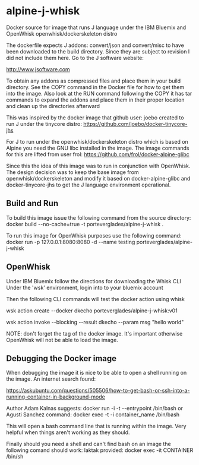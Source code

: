 # alpine-j-whisk
Docker source for image that runs J language under the IBM Bluemix and OpenWhisk openwhisk/dockerskeleton distro

The dockerfile expects J addons: convert/json and convert/misc to have been downloaded to the build 
directory. Since they are subject to revision I did not include them here. Go to the J software website:

http://www.jsoftware.com

To obtain any addons as compressed files and place them in your build directory. See the COPY command
in the Docker file for how to get them into the image. Also look at the RUN command following the COPY 
it has tar commands to expand the addons and place them in their proper location and clean up the directories
afterward

This was inspired by the docker image that github user: joebo created to run J under the tinycore distro:
https://github.com/joebo/docker-tinycore-jhs

For J to run under the openwhisk/dockerskeleton distro which is based on Alpine you need the GNU libc installed
in the image. The image commands for this are lifted from user frol:
https://github.com/frol/docker-alpine-glibc

Since this the idea of this image was to run in conjunction with OpenWhisk. The design decision was to 
keep the base image from openwhisk/dockerskeleton and modify it based on docker-alpine-glibc and docker-tinycore-jhs
to get the J language environment operational.

## Build and Run
To build this image issue the following command from the source directory:
docker build --no-cache=true -t porteverglades/alpine-j-whisk .

To run this image for OpenWhisk purposes use the following command:
docker run -p 127.0.0.1:8080:8080 -d --name testing porteverglades/alpine-j-whisk

## OpenWhisk
Under IBM Bluemix follow the directions for downloading the Whisk CLI
Under the 'wsk' environment, login into to your bluemix account

Then the following CLI commands will test the docker action using whisk

wsk action create --docker dkecho porteverglades/alpine-j-whisk:v01

wsk action invoke --blocking --result dkecho --param msg "hello world"

NOTE: don't forget the tag of the docker image. It's important otherwise OpenWhisk
will not be able to load the image.

## Debugging the Docker image
When debugging the image it is nice to be able to open a shell running on the image.
An internet search found: 

https://askubuntu.com/questions/505506/how-to-get-bash-or-ssh-into-a-running-container-in-background-mode

Author Adam Kalnas suggests: docker run -i -t --entrypoint /bin/bash <imageID>
or Agusti Sanchez command: docker exec -t -i container_name /bin/bash

This will open a bash command line that is running within the image. Very helpful when things aren't working
as they should. 

Finally should you need a shell and can't find bash on an image the following comand should work:
laktak provided: docker exec -it CONTAINER /bin/sh

